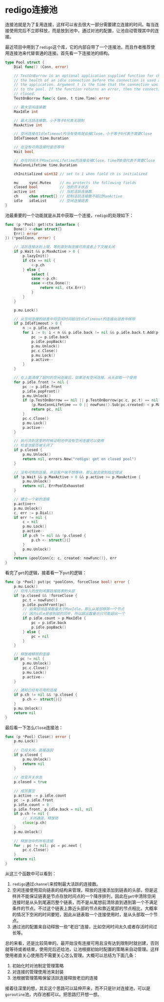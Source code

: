 # redigo连接池

连接池就是为了复用连接，这样可以省去很大一部分需要建立连接的时间。每当连接使用完后不立即释放，而是放到池中，通过对池的配置，让池自动管理其中的连接。

最近项目中用到了`redigo`这个库，它的内部自带了一个连接池，而且作者推荐使用连接池来代替普通的连接。首先看一下连接池的结构。

```go
type Pool struct {
	Dial func() (Conn, error)

	// TestOnBorrow is an optional application supplied function for checking
	// the health of an idle connection before the connection is used again by
	// the application. Argument t is the time that the connection was returned
	// to the pool. If the function returns an error, then the connection is
	// closed.
	TestOnBorrow func(c Conn, t time.Time) error

	// 最大空闲连接数
	MaxIdle int

	// 最大活跃连接数，小于等于0代表无限制
	MaxActive int

	// 空闲连接在IdleTimeout内没有使用就会被Close，小于等于0代表不需要Close
	IdleTimeout time.Duration

	// 在没有可用连接时是否等待
	Wait bool

	// 存在时间大于MaxConnLifetime的连接会被Close，time的0值代表不需要Close
	MaxConnLifetime time.Duration

	chInitialized uint32 // set to 1 when field ch is initialized

	mu     sync.Mutex    // mu protects the following fields
	closed bool          // 池的开关状态
	active int           // 当前活跃连接数
	ch     chan struct{} // 控制活跃连接数不超过MaxActive
	idle   idleList      // 空闲连接链表
}
```

池最重要的一个功能就是从其中获取一个连接，`redigo`的处理如下：

```go
func (p *Pool) get(ctx interface {
	Done() <-chan struct{}
	Err() error
}) (*poolConn, error) {

	// 活跃连接达到上限，等到直到有连接可用或者上下文被关闭
	if p.Wait && p.MaxActive > 0 {
		p.lazyInit()
		if ctx == nil {
			<-p.ch
		} else {
			select {
			case <-p.ch:
			case <-ctx.Done():
				return nil, ctx.Err()
			}
		}
	}

	p.mu.Lock()

	// 从空闲连接的链表中将空闲时间超过IdleTimeout的连接从链表中移除
	if p.IdleTimeout > 0 {
		n := p.idle.count
		for i := 0; i < n && p.idle.back != nil && p.idle.back.t.Add(p.IdleTimeout).Before(nowFunc()); i++ {
			pc := p.idle.back
			p.idle.popBack()
			p.mu.Unlock()
			pc.c.Close()
			p.mu.Lock()
			p.active--
		}
	}

	// 在上面清理了超时的空闲连接后，如果还有空闲连接，从头部取一个使用
	for p.idle.front != nil {
		pc := p.idle.front
		p.idle.popFront()
		p.mu.Unlock()
		if (p.TestOnBorrow == nil || p.TestOnBorrow(pc.c, pc.t) == nil) &&
			(p.MaxConnLifetime == 0 || nowFunc().Sub(pc.created) < p.MaxConnLifetime) {
			return pc, nil
		}
		pc.c.Close()
		p.mu.Lock()
		p.active--
	}

    // 执行流到这里的时候证明池中没有空闲连接可以使用
	// 检查池是否被关闭了
	if p.closed {
		p.mu.Unlock()
		return nil, errors.New("redigo: get on closed pool")
	}

	// 没有可用的连接，并且客户端不想等待，那么就会收到指定错误
	if !p.Wait && p.MaxActive > 0 && p.active >= p.MaxActive {
		p.mu.Unlock()
		return nil, ErrPoolExhausted
	}

    // 建立一个新的连接
	p.active++
	p.mu.Unlock()
	c, err := p.Dial()
	if err != nil {
		c = nil
		p.mu.Lock()
		p.active--
		if p.ch != nil && !p.closed {
			p.ch <- struct{}{}
		}
		p.mu.Unlock()
	}
	return &poolConn{c: c, created: nowFunc()}, err
}
```

看完了`get`的逻辑，接着看一下`put`的逻辑：

```go
func (p *Pool) put(pc *poolConn, forceClose bool) error {
	p.mu.Lock()
    // 将传入的放到闲置链接链表的头部
	if !p.closed && !forceClose {
		pc.t = nowFunc()
		p.idle.pushFront(pc)
        // 如果控线连接数量大于MaxIdle，那么从尾部移除一个节点
        // 因为idle是收到锁的同步，所以超出数量也只可能超出一个
		if p.idle.count > p.MaxIdle {
			pc = p.idle.back
			p.idle.popBack()
		} else {
			pc = nil
		}
	}

    // 释放被移除的连接
	if pc != nil {
		p.mu.Unlock()
		pc.c.Close()
		p.mu.Lock()
		p.active--
	}

    // 通知已经有可用的连接
	if p.ch != nil && !p.closed {
		p.ch <- struct{}{}
	}
	p.mu.Unlock()
	return nil
}
```

最后看一下怎么`Close`连接池：

```go
func (p *Pool) Close() error {
	p.mu.Lock()
    
    // 已经关闭，直接返回
	if p.closed {
		p.mu.Unlock()
		return nil
	}
    
    // 改变开关状态
	p.closed = true
    
    // 成员置空
	p.active -= p.idle.count
	pc := p.idle.front
	p.idle.count = 0
	p.idle.front, p.idle.back = nil, nil
	if p.ch != nil {
        // 关闭通道，释放锁
		close(p.ch)
	}
	p.mu.Unlock()
    
    // 释放池中的所有连接
	for ; pc != nil; pc = pc.next {
		pc.c.Close()
	}
	return nil
}
```

从这三个函数中可以看到：

1. `redigo`通过`channel`来控制最大活跃的连接数。
2. 空闲连接使用双向链表的结构来管理，释放的连接添加到链表的头部，但是这样并不能保证链表是节点存放时间点的一个降序排列，因此在`get`中清除空闲连接时是从头到尾遍历整个链表，而不是从尾想前清除直到遇到第一个不满足条件的节点。不过这个链表上靠近头部的节点和靠近尾部的节点相比，大概率的情况下空闲的时间要短，因此从链表取一个连接使用时，是从头部取一个节点。
3. 通过池的配置来自动释放一些“老旧”连接，比如空闲时间太久或者存活时间过长等。

总的来看，还是比较简单的。最开始没有连接可用且没有达到限制时就创建，否则就等待或者结束，使用完后还给池，让池根据初始时配置的策略来自动管理。这样使用者直关心使用而不需要关心怎么管理。大概可以总结为下面几条：

1. 初始化时对池制定管理策略
2. 对连接的管理使用池来封装
3. 池根据管理策略保留活跃连接释放老旧的连接

接着往深里的想，其实这个思路可以延伸开来，而不只是针对连接池，可以是`goroutine`池，内存池都可以。把思路打开想一想。

